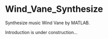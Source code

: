 # Wind_Vane_Synthesize
Synthesize music Wind Vane by MATLAB. 

Introduction is under construction...
